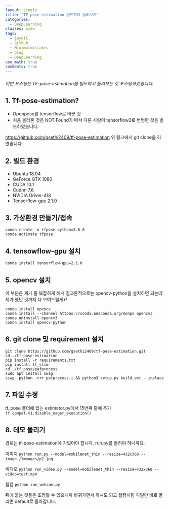 ```yaml
---
layout: single
title: "TF-pose-estimation 빌드하여 돌려보기"
categories:
  - DeepLearning
classes: wide
tags:
  - jeykll
  - github
  - Minimalmistakes
  - blog
  - DeepLearning
use_math: true
comments: true
---
```


###### 이번 포스팅은 TF-pose-estimation을 빌드하고 돌려보는 것 포스팅하겠습니다.

## 1. Tf-pose-estimation?
 + Openpose를 tensorflow로 바꾼 것  
 + 처음 올라온 것은 NOT Found가 떠서 다른 사람이 tensorflow2로 변형한 것을 빌드하였습니다.

https://github.com/gsethi2409/tf-pose-estimation
위 링크에서 git clone을 하였습니다.  

## 2. 빌드 환경

+ Ubuntu 18.04
+ GeForce GTX 1080
+ CUDA 10.1
+ Cudnn 7.6
+ NVIDIA Driver-418
+ Tensorflow-gpu 2.1.0

## 3. 가상환경 만들기/접속  

```
conda create -n tfpose python=3.6.8
conda activate tfpose
```  

## 4. tensowflow-gpu 설치  

```
conda install tensorflow-gpu=2.1.0
```

## 5. opencv 설치
이 부분은 제가 좀 복잡하게 해서 결과론적으로는 opencv-python을 설치하면 되는데 제가 했던 것까지 다 보여드릴게요.

```
conda install opencv
conda install --channel httpas://conda.anaconda.org/monpo opencv3
conda uninstall opencv3
conda install opencv-python
```

## 6. git clone 및 requirement 설치

```
git clone https://github.com/gsethi2409/tf-pose-estimation.git
cd ./tf-pose-estimation
pip install -r requirements.txt
pip install tf_slim
cd ./tf_pose/pafprocess
sudo apt install swig
siwg -python -c++ pafprocess.i && python3 setup.py build_ext --inplace
```

## 7. 파일 수정

tf_pose 폴더에 있는 estimator.py에서 15번째 줄에 추가
`tf.compat.v1.disable_eager_execution()`

## 8. 데모 돌리기
경로는 tf-pose-estimation에 가있어야 합니다. run.py를 돌려야 하니까요.

이미지
`python run.py --model=mobilenet_thin --resize=432x368 --image./imnages/p2.jpg`

비디오
`python run_video.py --model=mobilenet_thin --resize=432x368 --video=test.mp4`

웹캠
`python run_webcam.py`

뒤에 붙는 것들은 조정할 수 있으니까 바꿔가면서 하셔도 되고 웹캠처럼 파일만 바로 돌리면 default로 돌아갑니다.
